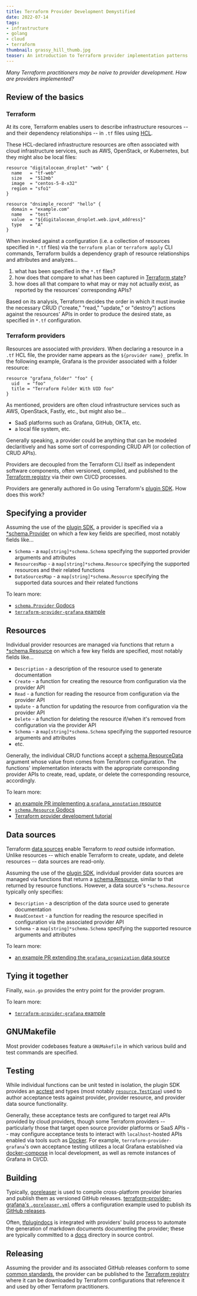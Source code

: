 ```yaml
---
title: Terraform Provider Development Demystified
date: 2022-07-14
tags:
- infrastructure
- golang
- cloud
- terraform
thumbnail: grassy_hill_thumb.jpg
teaser: An introduction to Terraform provider implementation patterns
---
```


_Many Terraform practitioners may be naive to provider development. How are providers implemented?_

## Review of the basics

### Terraform

At its core, Terraform enables users to describe infrastructure resources -- and their dependency relationships -- in `.tf` files using [HCL](https://github.com/hashicorp/hcl).

These HCL-declared infrastructure resources are often associated with cloud infrastructure services, such as AWS, OpenStack, or Kubernetes, but they might also be local files:

```hcl
resource "digitalocean_droplet" "web" {
  name   = "tf-web"
  size   = "512mb"
  image  = "centos-5-8-x32"
  region = "sfo1"
}

resource "dnsimple_record" "hello" {
  domain = "example.com"
  name   = "test"
  value  = "${digitalocean_droplet.web.ipv4_address}"
  type   = "A"
}
```

When invoked against a configuration (i.e. a collection of resources specified in `*.tf` files) via the `terraform plan` or `terraform apply` CLI commands, Terraform builds a dependency graph of resource relationships and attributes and analyzes...

1. what has been specified in the `*.tf` files?
1. how does that compare to what has been captured in [Terraform state](https://www.terraform.io/language/state)?
1. how does all that compare to what may or may not actually exist, as reported by the resources' corresponding APIs?

Based on its analysis, Terraform decides the order in which it must invoke the necessary CRUD ("create," "read," "update," or "destroy") actions against the resources' APIs in order to produce the desired state, as specified in `*.tf` configuration.

### Terraform providers

Resources are associated with _providers_. When declaring a resource in a `.tf` HCL file, the provider name appears as the `${provider name}_` prefix. In the following example, Grafana is the provider associated with a folder resource:

```hcl
resource "grafana_folder" "foo" {
  uid   = "foo"
  title = "Terraform Folder With UID foo"
}
```

As mentioned, providers are often cloud infrastructure services such as AWS, OpenStack, Fastly, etc., but might also be...

* SaaS platforms such as Grafana, GitHub, OKTA, etc.
* a local file system, etc.

Generally speaking, a provider could be anything that can be modeled declaritively and has some sort of corresponding CRUD API (or collection of CRUD APIs).

Providers are decoupled from the Terraform CLI itself as independent software components, often versioned, compiled, and published to the [Terraform registry](https://registry.terraform.io/browse/providers) via their own CI/CD processes.

Providers are generally authored in Go using Terraform's [plugin SDK](github.com/hashicorp/terraform-plugin-sdk). How does this work?

## Specifying a provider

Assuming the use of the [plugin SDK](https://github.com/hashicorp/terraform-plugin-sdk), a provider is specified via a [*schema.Provider](https://pkg.go.dev/github.com/hashicorp/terraform-plugin-sdk/helper/schema#Provider) on which a few key fields are specified, most notably fields like...

* `Schema` - a `map[string]*schema.Schema` specifying the supported provider arguments and attributes
* `ResourcesMap` - a `map[string]*schema.Resource` specifying the supported resources and their related functions
* `DataSourcesMap` - a `map[string]*schema.Resource` specifying the supported data sources and their related functions

To learn more:

* [`schema.Provider` Godocs](https://pkg.go.dev/github.com/hashicorp/terraform-plugin-sdk/helper/schema#Provider)
* [`terraform-provider-grafana` example](https://github.com/grafana/terraform-provider-grafana/blob/master/grafana/provider.go)

## Resources

Individual provider resources are managed via functions that return a [*schema.Resource](https://pkg.go.dev/github.com/hashicorp/terraform-plugin-sdk/helper/schema#Resource) on which a few key fields are specified, most notably fields like...

* `Description` - a description of the resource used to generate documentation
* `Create` - a function for creating the resource from configuration via the provider API
* `Read` - a function for reading the resource from configuration via the provider API
* `Update` - a function for updating the resource from configuration via the provider API
* `Delete` - a function for deleting the resource if/when it's removed from configuration via the provider API
* `Schema` - a `map[string]*schema.Schema` specifying the supported resource arguments and attributes
* etc.

Generally, the individual CRUD functions accept a [schema.ResourceData](https://pkg.go.dev/github.com/hashicorp/terraform-plugin-sdk/helper/schema#ResourceData) argument whose value from comes from Terraform configuration. The functions' implementation interacts with the appropriate corresponding provider APIs to create, read, update, or delete the corresponding resource, accordingly.

To learn more:

* [an example PR implementing a `grafana_annotation` resource](https://github.com/grafana/terraform-provider-grafana/pull/558)
* [`schema.Resource` Godocs](https://pkg.go.dev/github.com/hashicorp/terraform-plugin-sdk/helper/schema#Resource)
* [Terraform provider development tutorial](https://learn.hashicorp.com/collections/terraform/providers)

## Data sources

Terraform [data sources](https://www.terraform.io/language/data-sources) enable Terraform to _read_ outside information. Unlike resources -- which enable Terraform to create, update, and delete resources -- data sources are read-only.

Assuming the use of the [plugin SDK](github.com/hashicorp/terraform-plugin-sdk), individual provider data sources are managed via functions that return a [schema.Resource](https://pkg.go.dev/github.com/hashicorp/terraform-plugin-sdk/helper/schema#Resource), similar to that returned by resource functions. However, a data source's `*schema.Resource` typically only specifies:

* `Description` - a description of the data source used to generate documentation
* `ReadContext` - a function for reading the resource specified in configuration via the associated provider API
* `Schema` - a `map[string]*schema.Schema` specifying the supported resource arguments and attributes

To learn more:

* [an example PR extending the `grafana_organization` data source](https://github.com/grafana/terraform-provider-grafana/pull/551)

## Tying it together

Finally, `main.go` provides the entry point for the provider program.

To learn more:

* [`terraform-provider-grafana` example](https://github.com/grafana/terraform-provider-grafana/blob/master/main.go)

## GNUMakefile

Most provider codebases feature a `GNUMakefile` in which various build and test commands are specified.

## Testing

While individual functions can be unit tested in isolation, the plugin SDK provides an [acctest](https://pkg.go.dev/github.com/hashicorp/terraform-plugin-sdk@v1.17.2/helper/acctest) and types (most notably [`resource.TestCase`](https://pkg.go.dev/github.com/hashicorp/terraform-plugin-sdk@v1.17.2/helper/resource#TestCase)) used to author acceptance tests against provider, provider resource, and provider data source functionality.

Generally, these acceptance tests are configured to target real APIs provided by cloud providers, though some Terraform providers -- particularly those that target open source provider platforms or SaaS APIs -- may configure acceptance tests to interact with `localhost`-hosted APIs enabled via tools such as [Docker](https://www.docker.com/). For example, `terraform-provider-grafana`'s own acceptance testing utilizes a local Grafana established via [docker-compose](https://github.com/grafana/terraform-provider-grafana/blob/v1.24.0/docker-compose.yml) in local development, as well as remote instances of Grafana in CI/CD.

## Building

Typically, [goreleaser](https://goreleaser.com/) is used to compile cross-platform provider binaries and publish them as versioned GitHub releases. [terraform-provider-grafana's `.goreleaser.yml`](https://github.com/grafana/terraform-provider-grafana/blob/v1.24.0/.goreleaser.yml) offers a configuration example used to publish its [GitHub releases](https://github.com/grafana/terraform-provider-grafana/releases).

Often, [tfplugindocs](https://github.com/hashicorp/terraform-plugin-docs/cmd/tfplugindocs) is integrated with providers' build process to automate the generation of markdown documents documenting the provider; these are typically committed to a [docs](https://github.com/grafana/terraform-provider-grafana/tree/v1.24.0/docs) directory in source control.

## Releasing

Assuming the provider and its associated GitHub releases conform to some [common standards](https://www.terraform.io/registry/providers/publishing), the provider can be published to the [Terraform registry](https://www.terraform.io/registry/providers/publishing#publishing-to-the-registry) where it can be downloaded by Terraform configurations that reference it and used by other Terraform practitioners.

